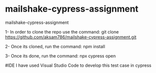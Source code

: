 # mailshake-cypress-assignment
mailshake-cypress-assignment

1- In order to clone the repo use the command: git clone https://github.com/aksam786/mailshake-cypress-assignment.git

2- Once its cloned, run the command: npm install

3- Once its done, run the command: npx cypress open


#IDE
I have used Visual Studio Code to develop this test case in cypress
